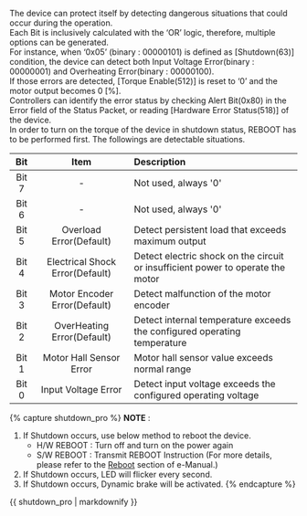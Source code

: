 The device can protect itself by detecting dangerous situations that could occur during the operation.  
Each Bit is inclusively calculated with the ‘OR’ logic, therefore, multiple options can be generated.  
For instance, when ‘0x05’ (binary : 00000101) is defined as [Shutdown(63)] condition, the device can detect both Input Voltage Error(binary : 00000001) and Overheating Error(binary : 00000100).  
If those errors are detected, [Torque Enable(512)] is reset to ‘0’ and the motor output becomes 0 [%].  
Controllers can identify the error status by checking Alert Bit(0x80) in the Error field of the Status Packet, or reading [Hardware Error Status(518)] of the device.  
In order to turn on the torque of the device in shutdown status, REBOOT has to be performed first. The followings are detectable situations.

|  Bit  |              Item               | Description                                                                     |
|:-----:|:-------------------------------:|:--------------------------------------------------------------------------------|
| Bit 7 |                -                | Not used, always '0'                                                            |
| Bit 6 |                -                | Not used, always '0'                                                            |
| Bit 5 |     Overload Error(Default)     | Detect persistent load that exceeds maximum output                              |
| Bit 4 | Electrical Shock Error(Default) | Detect electric shock on the circuit or insufficient power to operate the motor |
| Bit 3 |  Motor Encoder Error(Default)   | Detect malfunction of the motor encoder                                         |
| Bit 2 |   OverHeating Error(Default)    | Detect internal temperature exceeds the configured operating temperature        |
| Bit 1 |     Motor Hall Sensor Error     | Motor hall sensor value exceeds normal range                                    |
| Bit 0 |       Input Voltage Error       | Detect input voltage exceeds the configured operating voltage                   |

{% capture shutdown_pro %}
**NOTE** :
1. If Shutdown occurs, use below method to reboot the device.
    - H/W REBOOT : Turn off and turn on the power again
    - S/W REBOOT : Transmit REBOOT Instruction (For more details, please refer to the [Reboot](/docs/en/dxl/protocol2/#reboot) section of e-Manual.)
2. If Shutdown occurs, LED will flicker every second.
3. If Shutdown occurs, Dynamic brake will be activated.
{% endcapture %}

<div class="notice">{{ shutdown_pro | markdownify }}</div>
